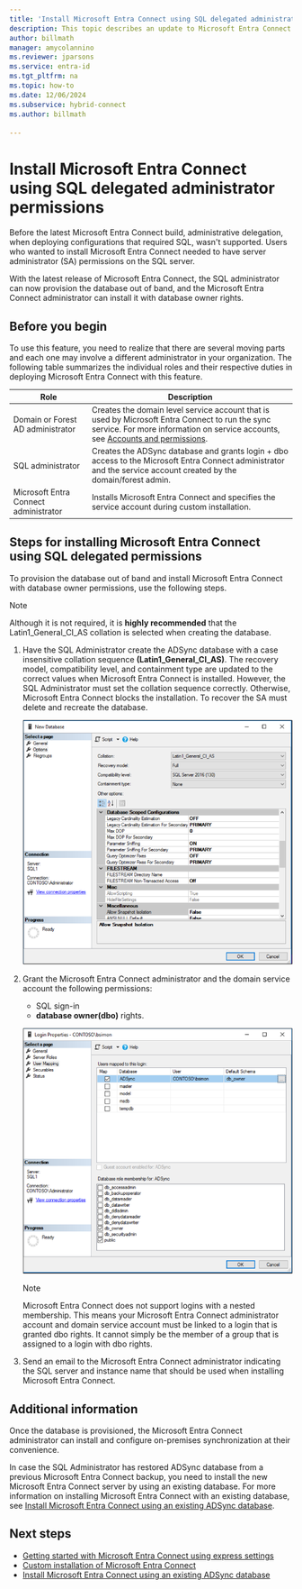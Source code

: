 ```yaml
---
title: 'Install Microsoft Entra Connect using SQL delegated administrator permissions'
description: This topic describes an update to Microsoft Entra Connect that allows for installation using an account that only has SQL dbo permissions.
author: billmath
manager: amycolannino
ms.reviewer: jparsons
ms.service: entra-id
ms.tgt_pltfrm: na
ms.topic: how-to
ms.date: 12/06/2024
ms.subservice: hybrid-connect
ms.author: billmath

---
```


# Install Microsoft Entra Connect using SQL delegated administrator permissions
Before the latest Microsoft Entra Connect build, administrative delegation, when deploying configurations that required SQL, wasn't supported. Users who wanted to install Microsoft Entra Connect needed to have server administrator (SA) permissions on the SQL server.

With the latest release of Microsoft Entra Connect, the SQL administrator can now provision the database out of band, and the Microsoft Entra Connect administrator can install it with database owner rights.

## Before you begin
To use this feature, you need to realize that there are several moving parts and each one may involve a different administrator in your organization. The following table summarizes the individual roles and their respective duties in deploying Microsoft Entra Connect with this feature.

|Role|Description|
|-----|-----|
|Domain or Forest AD administrator|Creates the domain level service account that is used by Microsoft Entra Connect to run the sync service. For more information on service accounts, see [Accounts and permissions](reference-connect-accounts-permissions.md).
|SQL administrator|Creates the ADSync database and grants login + dbo access to the Microsoft Entra Connect administrator and the service account created by the domain/forest admin.|
Microsoft Entra Connect administrator|Installs Microsoft Entra Connect and specifies the service account during custom installation.

<a name='steps-for-installing-azure-ad-connect-using-sql-delegated-permissions'></a>

## Steps for installing Microsoft Entra Connect using SQL delegated permissions
To provision the database out of band and install Microsoft Entra Connect with database owner permissions, use the following steps.

>[!NOTE]
>Although it is not required, it is **highly recommended** that the Latin1_General_CI_AS collation is selected when creating the database.


1. Have the SQL Administrator create the ADSync database with a case insensitive collation sequence **(Latin1_General_CI_AS)**. The recovery model, compatibility level, and containment type are updated to the correct values when Microsoft Entra Connect is installed.  However, the SQL Administrator must set the collation sequence correctly. Otherwise, Microsoft Entra Connect blocks the installation. To recover the SA must delete and recreate the database.
 
   ![Collation](./media/how-to-connect-install-sql-delegation/sql4.png)
2. Grant the Microsoft Entra Connect administrator and the domain service account the following permissions:
   - SQL sign-in
   - **database owner(dbo)** rights.
 
   ![Permissions](./media/how-to-connect-install-sql-delegation/sql3a.png)

   >[!NOTE]
   >Microsoft Entra Connect does not support logins with a nested membership.  This means your Microsoft Entra Connect administrator account and domain service account must be linked to a login that is granted dbo rights.  It cannot simply be the member of a group that is assigned to a login with dbo rights.

3. Send an email to the Microsoft Entra Connect administrator indicating the SQL server and instance name that should be used when installing Microsoft Entra Connect.

## Additional information
Once the database is provisioned, the Microsoft Entra Connect administrator can install and configure on-premises synchronization at their convenience.

In case the SQL Administrator has restored ADSync database from a previous Microsoft Entra Connect backup, you need to install the new Microsoft Entra Connect server by using an existing database. For more information on installing Microsoft Entra Connect with an existing database, see [Install Microsoft Entra Connect using an existing ADSync database](how-to-connect-install-existing-database.md).

## Next steps
- [Getting started with Microsoft Entra Connect using express settings](how-to-connect-install-express.md)
- [Custom installation of Microsoft Entra Connect](how-to-connect-install-custom.md)
- [Install Microsoft Entra Connect using an existing ADSync database](how-to-connect-install-existing-database.md)  
